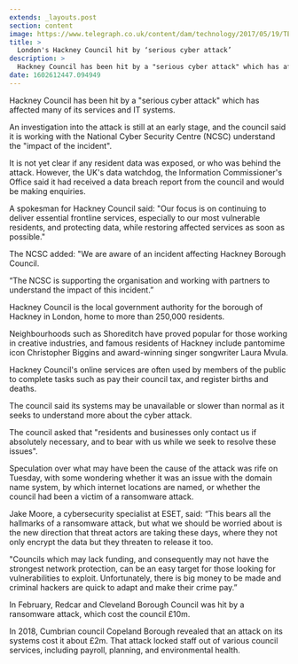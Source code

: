 ```yaml
--- 
extends: _layouts.post 
section: content 
image: https://www.telegraph.co.uk/content/dam/technology/2017/05/19/TELEMMGLPICT000128554619_trans_NvBQzQNjv4Bq6sl0PMcqPKYfYzP4XwNXrlED4oeVbaHkve8iDD28IbU.jpeg?impolicy=logo-overlay 
title: > 
  London's Hackney Council hit by ‘serious cyber attack’ 
description: > 
  Hackney Council has been hit by a "serious cyber attack" which has affected many of its services and IT systems.The NCSC added: "We are aware of an incident affecting Hackney Borough Council.Unfortunately, there is big money to be made and criminal hackers are quick to adapt and make their crime pay.”In February, Redcar and Cleveland Borough Council was hit by a ransomware attack, which cost the council £10m.In 2018, Cumbrian council Copeland Borough revealed that an attack on its systems cost it about £2m.That attack locked staff out of various council services, including payroll, planning, and environmental health. 
date: 1602612447.094949 
--- 
```

Hackney Council has been hit by a "serious cyber attack" which has affected many of its services and IT systems.

An investigation into the attack is still at an early stage, and the council said it is working with the National Cyber Security Centre (NCSC) understand the "impact of the incident".

It is not yet clear if any resident data was exposed, or who was behind the attack. However, the UK's data watchdog, the Information Commissioner's Office said it had received a data breach report from the council and would be making enquiries.

A spokesman for Hackney Council said: "Our focus is on continuing to deliver essential frontline services, especially to our most vulnerable residents, and protecting data, while restoring affected services as soon as possible."

The NCSC added: "We are aware of an incident affecting Hackney Borough Council.

“The NCSC is supporting the organisation and working with partners to understand the impact of this incident.”

Hackney Council is the local government authority for the borough of Hackney in London, home to more than 250,000 residents.

Neighbourhoods such as Shoreditch have proved popular for those working in creative industries, and famous residents of Hackney include pantomime icon Christopher Biggins and award-winning singer songwriter Laura Mvula.

Hackney Council's online services are often used by members of the public to complete tasks such as pay their council tax, and register births and deaths.

The council said its systems may be unavailable or slower than normal as it seeks to understand more about the cyber attack.

The council asked that "residents and businesses only contact us if absolutely necessary, and to bear with us while we seek to resolve these issues".

Speculation over what may have been the cause of the attack was rife on Tuesday, with some wondering whether it was an issue with the domain name system, by which internet locations are named, or whether the council had been a victim of a ransomware attack.

Jake Moore, a cybersecurity specialist at ESET, said: “This bears all the hallmarks of a ransomware attack, but what we should be worried about is the new direction that threat actors are taking these days, where they not only encrypt the data but they threaten to release it too.

"Councils which may lack funding, and consequently may not have the strongest network protection, can be an easy target for those looking for vulnerabilities to exploit. Unfortunately, there is big money to be made and criminal hackers are quick to adapt and make their crime pay.”

In February, Redcar and Cleveland Borough Council was hit by a ransomware attack, which cost the council £10m.

In 2018, Cumbrian council Copeland Borough revealed that an attack on its systems cost it about £2m. That attack locked staff out of various council services, including payroll, planning, and environmental health.
